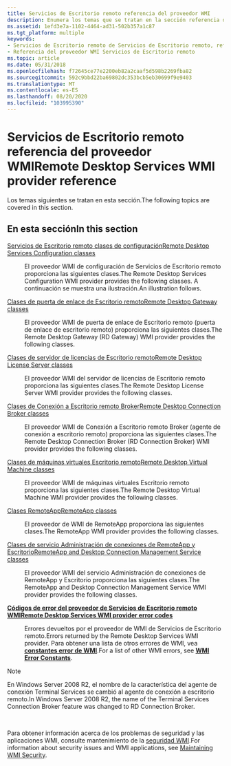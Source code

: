 ```yaml
---
title: Servicios de Escritorio remoto referencia del proveedor WMI
description: Enumera los temas que se tratan en la sección referencia del proveedor de WMI de Servicios de Escritorio remoto.
ms.assetid: 1efd3e7a-1102-4464-ad31-502b357a1c87
ms.tgt_platform: multiple
keywords:
- Servicios de Escritorio remoto de Servicios de Escritorio remoto, referencia del proveedor WMI
- Referencia del proveedor WMI Servicios de Escritorio remoto
ms.topic: article
ms.date: 05/31/2018
ms.openlocfilehash: f72645ce77e2200eb82a2caaf5d598b2269fba82
ms.sourcegitcommit: 592c9bbd22ba69802dc353bcb5eb30699f9e9403
ms.translationtype: MT
ms.contentlocale: es-ES
ms.lasthandoff: 08/20/2020
ms.locfileid: "103995390"
---
```

# <a name="remote-desktop-services-wmi-provider-reference"></a><span data-ttu-id="2fae5-105">Servicios de Escritorio remoto referencia del proveedor WMI</span><span class="sxs-lookup"><span data-stu-id="2fae5-105">Remote Desktop Services WMI provider reference</span></span>

<span data-ttu-id="2fae5-106">Los temas siguientes se tratan en esta sección.</span><span class="sxs-lookup"><span data-stu-id="2fae5-106">The following topics are covered in this section.</span></span>

## <a name="in-this-section"></a><span data-ttu-id="2fae5-107">En esta sección</span><span class="sxs-lookup"><span data-stu-id="2fae5-107">In this section</span></span>

<dl> <dt>

[<span data-ttu-id="2fae5-108">Servicios de Escritorio remoto clases de configuración</span><span class="sxs-lookup"><span data-stu-id="2fae5-108">Remote Desktop Services Configuration classes</span></span>](terminal-services-configuration-classes.md)
</dt> <dd>

<span data-ttu-id="2fae5-109">El proveedor WMI de configuración de Servicios de Escritorio remoto proporciona las siguientes clases.</span><span class="sxs-lookup"><span data-stu-id="2fae5-109">The Remote Desktop Services Configuration WMI provider provides the following classes.</span></span> <span data-ttu-id="2fae5-110">A continuación se muestra una ilustración.</span><span class="sxs-lookup"><span data-stu-id="2fae5-110">An illustration follows.</span></span>

</dd> <dt>

[<span data-ttu-id="2fae5-111">Clases de puerta de enlace de Escritorio remoto</span><span class="sxs-lookup"><span data-stu-id="2fae5-111">Remote Desktop Gateway classes</span></span>](terminal-services-gateway-classes.md)
</dt> <dd>

<span data-ttu-id="2fae5-112">El proveedor WMI de puerta de enlace de Escritorio remoto (puerta de enlace de escritorio remoto) proporciona las siguientes clases.</span><span class="sxs-lookup"><span data-stu-id="2fae5-112">The Remote Desktop Gateway (RD Gateway) WMI provider provides the following classes.</span></span>

</dd> <dt>

[<span data-ttu-id="2fae5-113">Clases de servidor de licencias de Escritorio remoto</span><span class="sxs-lookup"><span data-stu-id="2fae5-113">Remote Desktop License Server classes</span></span>](terminal-services-license-server-classes.md)
</dt> <dd>

<span data-ttu-id="2fae5-114">El proveedor WMI del servidor de licencias de Escritorio remoto proporciona las siguientes clases.</span><span class="sxs-lookup"><span data-stu-id="2fae5-114">The Remote Desktop License Server WMI provider provides the following classes.</span></span>

</dd> <dt>

[<span data-ttu-id="2fae5-115">Clases de Conexión a Escritorio remoto Broker</span><span class="sxs-lookup"><span data-stu-id="2fae5-115">Remote Desktop Connection Broker classes</span></span>](terminal-services-session-broker-classes.md)
</dt> <dd>

<span data-ttu-id="2fae5-116">El proveedor WMI de Conexión a Escritorio remoto Broker (agente de conexión a escritorio remoto) proporciona las siguientes clases.</span><span class="sxs-lookup"><span data-stu-id="2fae5-116">The Remote Desktop Connection Broker (RD Connection Broker) WMI provider provides the following classes.</span></span>

</dd> <dt>

[<span data-ttu-id="2fae5-117">Clases de máquinas virtuales Escritorio remoto</span><span class="sxs-lookup"><span data-stu-id="2fae5-117">Remote Desktop Virtual Machine classes</span></span>](remote-desktop-virtual-machine-classes.md)
</dt> <dd>

<span data-ttu-id="2fae5-118">El proveedor WMI de máquinas virtuales Escritorio remoto proporciona las siguientes clases.</span><span class="sxs-lookup"><span data-stu-id="2fae5-118">The Remote Desktop Virtual Machine WMI provider provides the following classes.</span></span>

</dd> <dt>

[<span data-ttu-id="2fae5-119">Clases RemoteApp</span><span class="sxs-lookup"><span data-stu-id="2fae5-119">RemoteApp classes</span></span>](terminal-services-remoteapp-classes.md)
</dt> <dd>

<span data-ttu-id="2fae5-120">El proveedor de WMI de RemoteApp proporciona las siguientes clases.</span><span class="sxs-lookup"><span data-stu-id="2fae5-120">The RemoteApp WMI provider provides the following classes.</span></span>

</dd> <dt>

[<span data-ttu-id="2fae5-121">Clases de servicio Administración de conexiones de RemoteApp y Escritorio</span><span class="sxs-lookup"><span data-stu-id="2fae5-121">RemoteApp and Desktop Connection Management Service classes</span></span>](remoteapp-and-desktop-connection-management-service-classes.md)
</dt> <dd>

<span data-ttu-id="2fae5-122">El proveedor WMI del servicio Administración de conexiones de RemoteApp y Escritorio proporciona las siguientes clases.</span><span class="sxs-lookup"><span data-stu-id="2fae5-122">The RemoteApp and Desktop Connection Management Service WMI provider provides the following classes.</span></span>

</dd> <dt>

[<span data-ttu-id="2fae5-123">**Códigos de error del proveedor de Servicios de Escritorio remoto WMI**</span><span class="sxs-lookup"><span data-stu-id="2fae5-123">**Remote Desktop Services WMI provider error codes**</span></span>](terminal-services-wmi-provider-error-codes.md)
</dt> <dd>

<span data-ttu-id="2fae5-124">Errores devueltos por el proveedor de WMI de Servicios de Escritorio remoto.</span><span class="sxs-lookup"><span data-stu-id="2fae5-124">Errors returned by the Remote Desktop Services WMI provider.</span></span> <span data-ttu-id="2fae5-125">Para obtener una lista de otros errores de WMI, vea [**constantes error de WMI**](/windows/desktop/WmiSdk/wmi-error-constants).</span><span class="sxs-lookup"><span data-stu-id="2fae5-125">For a list of other WMI errors, see [**WMI Error Constants**](/windows/desktop/WmiSdk/wmi-error-constants).</span></span>

</dd> </dl>

> [!Note]  
> <span data-ttu-id="2fae5-126">En Windows Server 2008 R2, el nombre de la característica del agente de conexión Terminal Services se cambió al agente de conexión a escritorio remoto.</span><span class="sxs-lookup"><span data-stu-id="2fae5-126">In Windows Server 2008 R2, the name of the Terminal Services Connection Broker feature was changed to RD Connection Broker.</span></span>

 

<span data-ttu-id="2fae5-127">Para obtener información acerca de los problemas de seguridad y las aplicaciones WMI, consulte mantenimiento de la [seguridad WMI](/windows/desktop/WmiSdk/maintaining-wmi-security).</span><span class="sxs-lookup"><span data-stu-id="2fae5-127">For information about security issues and WMI applications, see [Maintaining WMI Security](/windows/desktop/WmiSdk/maintaining-wmi-security).</span></span>

 

 